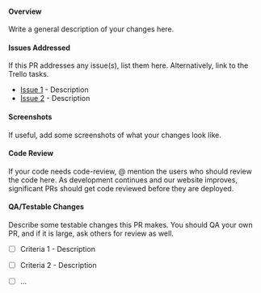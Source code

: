 #### Overview

Write a general description of your changes here. 

#### Issues Addressed
If this PR addresses any issue(s), list them here. Alternatively, link to the Trello tasks. 
 - [Issue 1]() - Description
 - [Issue 2]() - Description

#### Screenshots
If useful, add some screenshots of what your changes look like. 

#### Code Review
If your code needs code-review, @ mention the users who should review the code here. As development continues and our website improves, significant PRs should get code reviewed before they are deployed. 

#### QA/Testable Changes
Describe some testable changes this PR makes. You should QA your own PR, and if it is large, ask others for review as well.
 - [ ] Criteria 1 - Description
 - [ ] Criteria 2 - Description
 - [ ] ...


